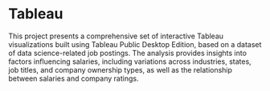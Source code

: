# Tableau
This project presents a comprehensive set of interactive Tableau visualizations built using Tableau Public Desktop Edition, based on a dataset of data science-related job postings. The analysis provides insights into factors influencing salaries, including variations across industries, states, job titles, and company ownership types, as well as the relationship between salaries and company ratings.
